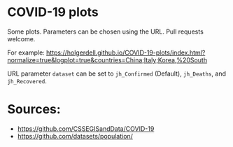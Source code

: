 # COVID-19 plots

Some plots. Parameters can be chosen using the URL. Pull requests welcome.

For example:
<https://holgerdell.github.io/COVID-19-plots/index.html?normalize=true&logplot=true&countries=China;Italy;Korea,%20South>

URL parameter `dataset` can be set to `jh_Confirmed` (Default), `jh_Deaths`, and `jh_Recovered`.

# Sources:
- <https://github.com/CSSEGISandData/COVID-19>
- <https://github.com/datasets/population/>
